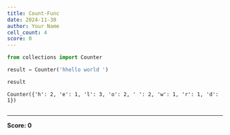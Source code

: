 ```yaml
---
title: Count-Func
date: 2024-11-30
author: Your Name
cell_count: 4
score: 0
---
```


```python
from collections import Counter
```


```python
result = Counter('hhello world ')
```


```python
result
```




    Counter({'h': 2, 'e': 1, 'l': 3, 'o': 2, ' ': 2, 'w': 1, 'r': 1, 'd': 1})




```python

```


---
**Score: 0**
